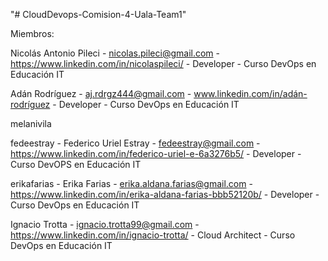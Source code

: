 "# CloudDevops-Comision-4-Uala-Team1" 

Miembros:

Nicolás Antonio Pileci - nicolas.pileci@gmail.com - https://www.linkedin.com/in/nicolaspileci/ - Developer - Curso DevOps en Educación IT 


Adán Rodríguez - aj.rdrgz444@gmail.com - www.linkedin.com/in/adán-rodríguez - Developer - Curso DevOps en Educación IT 


melanivila


fedeestray - Federico Uriel Estray - fedeestray@gmail.com - https://www.linkedin.com/in/federico-uriel-e-6a3276b5/ - Developer - Curso DevOPS en Educación IT


erikafarias - Erika Farias - erika.aldana.farias@gmail.com - https://www.linkedin.com/in/erika-aldana-farias-bbb52120b/ - Developer - Curso DevOps en Educación IT


Ignacio Trotta - ignacio.trotta99@gmail.com - https://www.linkedin.com/in/ignacio-trotta/ - Cloud Architect - Curso DevOps en Educación IT
